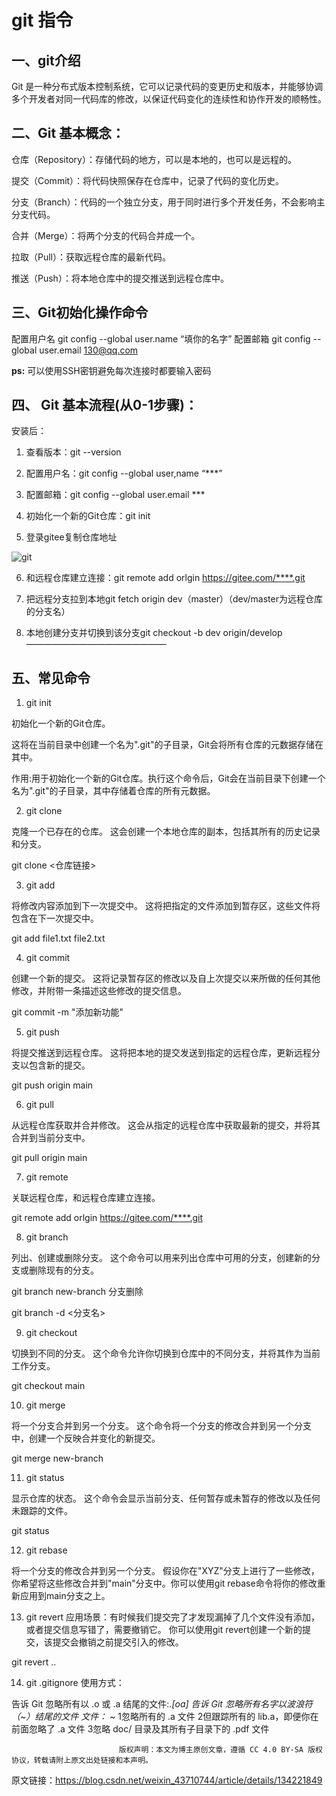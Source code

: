# git 指令

## 一、git介绍
Git 是一种分布式版本控制系统，它可以记录代码的变更历史和版本，并能够协调多个开发者对同一代码库的修改，以保证代码变化的连续性和协作开发的顺畅性。

## 二、Git 基本概念：
仓库（Repository）：存储代码的地方，可以是本地的，也可以是远程的。

提交（Commit）：将代码快照保存在仓库中，记录了代码的变化历史。

分支（Branch）：代码的一个独立分支，用于同时进行多个开发任务，不会影响主分支代码。

合并（Merge）：将两个分支的代码合并成一个。

拉取（Pull）：获取远程仓库的最新代码。

推送（Push）：将本地仓库中的提交推送到远程仓库中。

## 三、Git初始化操作命令
配置用户名
git config --global user.name “填你的名字”
配置邮箱
git config --global user.email 130@qq.com

**ps:** 可以使用SSH密钥避免每次连接时都要输入密码

## 四、 Git 基本流程(从0-1步骤)：
安装后：

1.  查看版本：git --version

2. 配置用户名：git config --global user,name “***”

3. 配置邮箱：git config --global user.email ***

4. 初始化一个新的Git仓库：git init

5. 登录gitee复制仓库地址

![git]([LongWay/picture/git.png](https://github.com/Qi-007/LongWay/blob/main/picture/git.png?raw=true))

6. 和远程仓库建立连接：git remote add orlgin https://gitee.com/****.git

7. 把远程分支拉到本地git fetch origin dev（master）（dev/master为远程仓库的分支名）

8. 本地创建分支并切换到该分支git checkout -b dev origin/develop
   ————————————————

## 五、常见命令

1. git init

初始化一个新的Git仓库。

这将在当前目录中创建一个名为".git"的子目录，Git会将所有仓库的元数据存储在其中。

作用:用于初始化一个新的Git仓库。执行这个命令后，Git会在当前目录下创建一个名为".git"的子目录，其中存储着仓库的所有元数据。

2. git clone

克隆一个已存在的仓库。
这会创建一个本地仓库的副本，包括其所有的历史记录和分支。

git clone <仓库链接>

3. git add

将修改内容添加到下一次提交中。
这将把指定的文件添加到暂存区，这些文件将包含在下一次提交中。

git add file1.txt file2.txt

4. git commit

创建一个新的提交。
这将记录暂存区的修改以及自上次提交以来所做的任何其他修改，并附带一条描述这些修改的提交信息。

git commit -m "添加新功能"

5. git push

将提交推送到远程仓库。
这将把本地的提交发送到指定的远程仓库，更新远程分支以包含新的提交。

git push origin main

6. git pull

从远程仓库获取并合并修改。
这会从指定的远程仓库中获取最新的提交，并将其合并到当前分支中。

git pull origin main

7. git remote

关联远程仓库，和远程仓库建立连接。

git remote add orlgin https://gitee.com/****.git

8. git branch

列出、创建或删除分支。
这个命令可以用来列出仓库中可用的分支，创建新的分支或删除现有的分支。

git branch new-branch
分支删除

git branch -d <分支名>

9. git checkout

切换到不同的分支。
这个命令允许你切换到仓库中的不同分支，并将其作为当前工作分支。

git checkout main

10. git merge

将一个分支合并到另一个分支。
这个命令将一个分支的修改合并到另一个分支中，创建一个反映合并变化的新提交。

git merge new-branch

11. git status

显示仓库的状态。
这个命令会显示当前分支、任何暂存或未暂存的修改以及任何未跟踪的文件。

git status

12. git rebase

将一个分支的修改合并到另一个分支。
假设你在"XYZ"分支上进行了一些修改，你希望将这些修改合并到"main"分支中。你可以使用git rebase命令将你的修改重新应用到main分支之上。

13. git revert
    应用场景：有时候我们提交完了才发现漏掉了几个文件没有添加，或者提交信息写错了，需要撤销它。
    你可以使用git revert创建一个新的提交，该提交会撤销之前提交引入的修改。

git revert <commit1>..<commit2>

14. git .gitignore
    使用方式：

告诉 Git 忽略所有以 .o 或 .a 结尾的文件:*.[oa]
告诉 Git 忽略所有名字以波浪符（~）结尾的文件 文件：* ~
1忽略所有的 .a 文件
2但跟踪所有的 lib.a，即便你在前面忽略了 .a 文件
3忽略 doc/ 目录及其所有子目录下的 .pdf 文件

                            版权声明：本文为博主原创文章，遵循 CC 4.0 BY-SA 版权协议，转载请附上原文出处链接和本声明。

原文链接：https://blog.csdn.net/weixin_43710744/article/details/134221849
